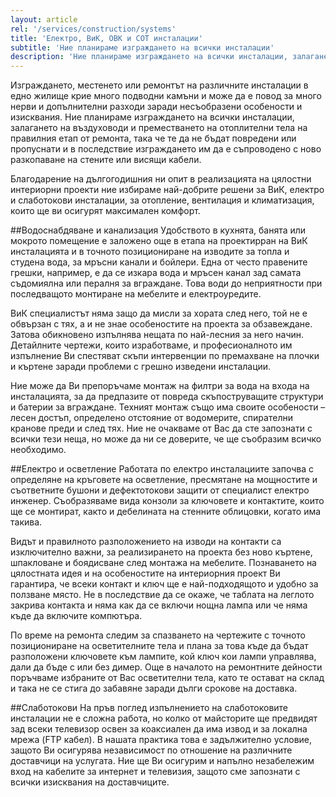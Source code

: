 ```yaml
---
layout: article
rel: '/services/construction/systems'
title: 'Електро, ВиК, ОВК и СОТ инсталации'
subtitle: 'Ние планираме изграждането на всички инсталации'
description: 'Ние планираме изграждането на всички инсталации, залагането на въздуховоди и преместването на отоплителни тела на правилния етап от ремонта.'
---
```

Изграждането, местенето или ремонтът на различните инсталации в едно жилище крие много подводни камъни и може да е повод за много нерви и допълнителни разходи заради несъобразени особености и изисквания. 
Ние планираме изграждането на всички инсталации, залагането на въздуховоди и преместването на отоплителни тела на правилния етап от ремонта, така че те да не бъдат повредени или пропуснати и в последствие изграждането им да е съпроводено с ново разкопаване на стените или висящи кабели.

Благодарение на дългогодишния ни опит в реализацията на цялостни интериорни проекти ние избираме най-добрите решени за ВиК, електро и слаботокови инсталации, за отопление, вентилация и климатизация, които ще ви осигурят максимален комфорт. 

##Водоснабдяване и канализация
Удобството в кухнята, банята или мокрото помещение е заложено още в етапа на проектирран на ВиК инсталацията и в точното позициониране на изводите за топла и студена вода, за мръсни канали и бойлери. Една от често правените грешки, например, е да се изкара вода и мръсен канал зад самата съдомиялна или пералня за вграждане. Това води до неприятности при последващото монтиране на мебелите и електроуредите. 

ВиК специалистът няма защо да мисли за хората след него, той не е обвързан с тях, а и не знае особеностите на проекта за обзавеждане. Затова обикновено изпълнява нещата по най-лесния за него начин. Детайлните чертежи, които изработваме, и професионалното им изпълнение Ви спестяват скъпи интервенции по премахване на плочки и къртене заради проблеми с грешно изведени инсталации.  

Ние може да Ви препоръчаме монтаж на филтри за вода на входа на инсталацията, за да предпазите от повреда скъпоструващите структури и батерии за вграждане. Техният монтаж също има своите особености – лесен достъп, определено отстояние от водомерите, спирателни кранове преди и след тях. Ние не очакваме от Вас да сте запознати с всички тези неща, но може да ни се доверите, че ще съобразим всичко необходимо.

##Електро и осветление
Работата по електро инсталациите започва с определяне на кръговете на осветление, пресмятане на мощностите и съответните бушони и дефектотокови защити от специалист електро инженер. Съобразяваме вида конзоли за ключовете и контактите, които ще се монтират, както и дебелината на стенните облицовки, когато има такива. 

Видът и правилното разположението на изводи на контакти са изключително важни, за реализирането на проекта без ново къртене, шпакловане и боядисване след монтажа на мебелите. Познаването на цялостната идея и на особеностите на интериорния проект Ви гарантира, че всеки контакт и ключ ще е най-подходящото и удобно за ползване място. Не в последствие да се окаже, че таблата на леглото закрива контакта и няма как да се включи нощна лампа или че няма къде да включите компютъра.

По време на ремонта следим за спазването на чертежите с точното позициониране на осветителните тела и плана за това къде да бъдат разположени ключовете към лампите, кой ключ кои лампи управлява, дали да бъде с или без димер. 
Още в началото на ремонтните дейности поръчваме избраните от Вас осветителни тела, като те остават на склад и така не се стига до забавяне заради дълги срокове на доставка.

##Слаботокови
На пръв поглед изпълнението на слаботоковите инсталации не е сложна работа, но колко от майсторите ще предвидят зад всеки телевизор освен за коаксиален да има извод и за локална мрежа (FTP кабел). В нашата практика това е задължително условие, защото Ви осигурява независимост по отношение на различните доставчици на услугата. 
Ние ще Ви осигурим и напълно незабележим вход на кабелите за интернет и телевизия, защото сме запознати с всички изисквания на доставчиците.
